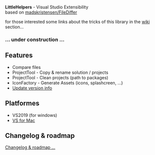 **LittleHelpers** - Visual Studio Extensibility   
based on [madskristensen/FileDiffer](https://github.com/madskristensen/FileDiffer)  
   
for those interested some links about the tricks of this library in the [wiki](https://github.com/ZeProgFactory/MediaPlayer/wiki) section...
     
### ... under construction ...  

## Features
 * Compare files
 * ProjectTool - Copy & rename solution / projects
 * ProjectTool - Clean projects (path to packages)
 * IconFactory - Generate Assets (icons, splashcreen, ...)
 * [Update version info](https://github.com/ZeProgFactory/VS-LittleHelpers/tree/master/UpdateVersionInfo)  
 
## Platformes
 * VS2019 (for windows) 
 * [VS for Mac](https://github.com/ZeProgFactory/VS-LittleHelpers/tree/master/VS4MacExtension)  
 
## Changelog & roadmap
[Changelog & roadmap ...](https://github.com/ZeProgFactory/VS-LittleHelpers/blob/master/CHANGELOG.md)
